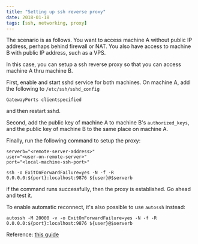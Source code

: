 ```yaml
---
title: "Setting up ssh reverse proxy"
date: 2018-01-18
tags: [ssh, networking, proxy]
---
```


The scenario is as follows. You want to access machine A without public IP address, perhaps behind firewall or NAT.
You also have access to machine B with public IP address, such as a VPS.

In this case, you can setup a ssh reverse proxy so that you can access machine A thru machine B.

First, enable and start sshd service for both machines. On machine A, add the following to `/etc/ssh/sshd_config`

```
GatewayPorts clientspecified
```

and then restart sshd.

Second, add the public key of machine A to machine B's `authorized_keys`, and the public key of machine B to the same place
on machine A.

Finally, run the following command to setup the proxy:

```
serverb="<remote-server-address>"
user="<user-on-remote-server>"
port="<local-machine-ssh-port>"

ssh -o ExitOnForwardFailure=yes -N -f -R 0.0.0.0:${port}:localhost:9876 ${user}@$serverb
```

if the command runs successfully, then the proxy is established. Go ahead and test it.

To enable automatic reconnect, it's also possible to use `autossh` instead:

```
autossh -M 20000 -v -o ExitOnForwardFailure=yes -N -f -R 0.0.0.0:${port}:localhost:9876 ${user}@$serverb
```

Reference: [this guide](https://toic.org/blog/2009/reverse-ssh-port-forwarding/)
